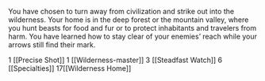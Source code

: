 You have chosen to turn away from civilization and strike out into the wilderness. Your home is in the deep forest or the mountain valley, where you hunt beasts for food and fur or to protect inhabitants and travelers from harm. You have learned how to stay clear of your enemies’ reach while your arrows still find their mark.

1 [[Precise Shot]]
1 [[Wilderness-master]]
3 [[Steadfast Watch]]
6 [[Specialties]]
17[[Wilderness Home]]
